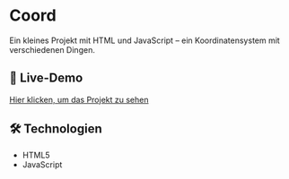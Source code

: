 # Coord

Ein kleines Projekt mit HTML und JavaScript – ein Koordinatensystem mit verschiedenen Dingen.

## 🔗 Live-Demo  
[Hier klicken, um das Projekt zu sehen](https://derlangsamealex.github.io/Coord/Coord.html)

## 🛠️ Technologien  
- HTML5  
- JavaScript
